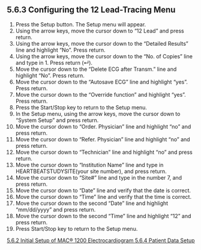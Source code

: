 ## 5.6.3 Configuring the 12 Lead-Tracing Menu

1. Press the Setup button. The Setup menu will appear.
2. Using the arrow keys, move the cursor down to “12 Lead” and press return.
3. Using the arrow keys, move the cursor down to the “Detailed Results” line and
highlight “No”. Press return.
4. Using the arrow keys, move the cursor down to the “No. of Copies” line and type in 1. Press return (↵).
5. Move the cursor down to the “Delete ECG after Transm.” line and highlight “No”.
Press return.
6. Move the cursor down to the “Autosave ECG” line and highlight “yes”. Press return.
7. Move the cursor down to the “Override function” and highlight “yes”. Press return.
8. Press the Start/Stop key to return to the Setup menu.
9. In the Setup menu, using the arrow keys, move the cursor down to “System Setup”
and press return.
10. Move the cursor down to “Order. Physician” line and highlight “no” and press return.
11. Move the cursor down to “Refer. Physician” line and highlight “no” and press return.
12. Move the cursor down to “Technician” line and highlight “no” and press return.
13. Move the cursor down to “Institution Name” line and type in
HEARTBEATSTUDYSITE(your site number), and press return.
14. Move the cursor down to “Site#” line and type in the number 7, and press return.
15. Move the cursor down to “Date” line and verify that the date is correct.
16. Move the cursor down to “Time” line and verify that the time is correct.
17. Move the cursor down to the second “Date” line and highlight “mm/dd/yyyy” and
press return.
18. Move the cursor down to the second “Time” line and highlight “12” and press return.
19. Press Start/Stop key to return to the Setup menu.


<div class="center">
<div class="btn-group">
  <a href=":pages_path:/manuals/ecg/5-06-02-initial-setup-mac-1200.md" class="btn btn-default">
    <span class="glyphicon glyphicon-chevron-left"></span>
    5.6.2 Initial Setup of MAC® 1200
  </a>

  <a href=":pages_path:/manuals/ecg" class="btn btn-default">
    <span class="glyphicon glyphicon-chevron-up"></span>
    Electrocardiogram
  </a>

  <a href=":pages_path:/manuals/ecg/5-06-04-pt-data-setup.md" class="btn btn-success">
    5.6.4 Patient Data Setup
    <span class="glyphicon glyphicon-chevron-right"></span>
  </a>
</div>
</div>